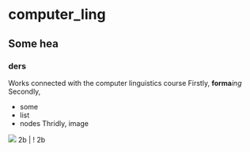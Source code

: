 # computer_ling
## Some hea
### ders
Works connected with the computer linguistics course
Firstly, **forma***ing*
Secondly,
* some
* list
* nodes
Thridly, image
<img src="https://cs.pikabu.ru/post_img/2013/10/15/10/1381851694_51252749.jpg">
2b | ! 2b
